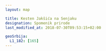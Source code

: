 ```yaml
---
layout: map

title: Kesten Jakšića na Senjaku
designation: Spomenik prirode
last_modified_at: 2018-07-30T09:53:15+02:00

geoSrbija:
  L1_182: [165]
---
```

